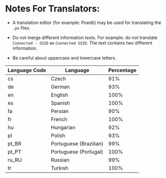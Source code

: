 # Notes For Translators:

- A translation editor (for example: Poedit) may be used for translating the ```.po``` files.

- Do not merge different information texts. For example: do not translate ```Connected - SSID``` 
as ```Connected SSID```. The text contains two different information. 

- Be careful about uppercase and lowercase letters.


| Language Code  | Language               | Percentage |
| -------------- | ---------------------- | ---------- |
| cs             | Czech                  | 91%        |
| de             | German                 | 93%        |
| en             | English                | 100%       |
| es             | Spanish                | 100%       |
| fa             | Persian                | 90%        |
| fr             | French                 | 100%       |
| hu             | Hungarian              | 92%        |
| pl             | Polish                 | 93%        |
| pt_BR          | Portuguese (Brazilian) | 99%        |
| pt_PT          | Portuguese (Portugal)  | 100%       |
| ru_RU          | Russian                | 99%        |
| tr             | Turkish                | 100%       |

